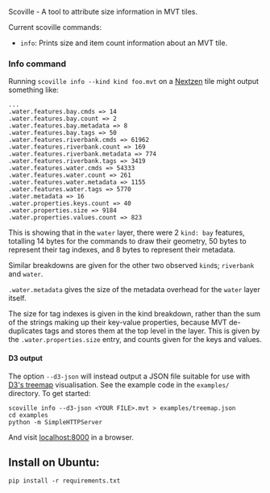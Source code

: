 Scoville - A tool to attribute size information in MVT tiles.

Current scoville commands:

* `info`: Prints size and item count information about an MVT tile.

### Info command ###

Running `scoville info --kind kind foo.mvt` on a [Nextzen](https://nextzen.org) tile might output something like:

```
...
.water.features.bay.cmds => 14
.water.features.bay.count => 2
.water.features.bay.metadata => 8
.water.features.bay.tags => 50
.water.features.riverbank.cmds => 61962
.water.features.riverbank.count => 169
.water.features.riverbank.metadata => 774
.water.features.riverbank.tags => 3419
.water.features.water.cmds => 54333
.water.features.water.count => 261
.water.features.water.metadata => 1155
.water.features.water.tags => 5770
.water.metadata => 16
.water.properties.keys.count => 40
.water.properties.size => 9184
.water.properties.values.count => 823
```

This is showing that in the `water` layer, there were 2 `kind: bay` features, totalling 14 bytes for the commands to draw their geometry, 50 bytes to represent their tag indexes, and 8 bytes to represent their metadata.

Similar breakdowns are given for the other two observed `kind`s; `riverbank` and `water`.

`.water.metadata` gives the size of the metadata overhead for the `water` layer itself.

The size for tag indexes is given in the kind breakdown, rather than the sum of the strings making up their key-value properties, because MVT de-duplicates tags and stores them at the top level in the layer. This is given by the `.water.properties.size` entry, and counts given for the keys and values.

#### D3 output ####

The option `--d3-json` will instead output a JSON file suitable for use with [D3's treemap](https://bl.ocks.org/mbostock/4063582) visualisation. See the example code in the `examples/` directory. To get started:

```
scoville info --d3-json <YOUR FILE>.mvt > examples/treemap.json
cd examples
python -m SimpleHTTPServer
```

And visit [localhost:8000](http://localhost:8000) in a browser.

## Install on Ubuntu:

```
pip install -r requirements.txt
```
